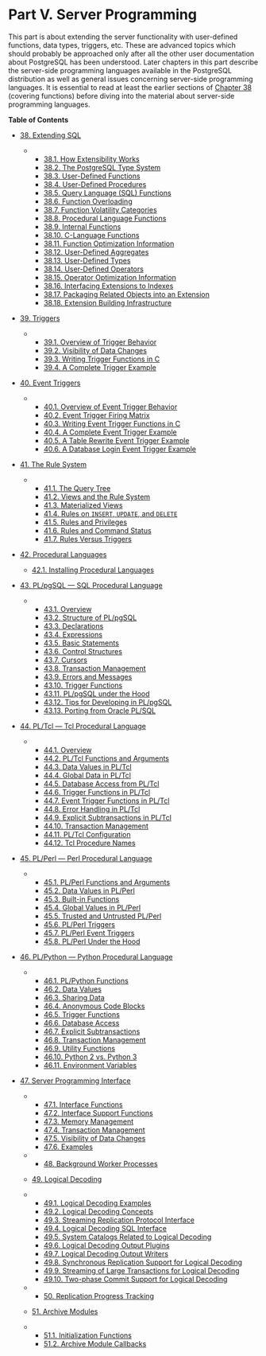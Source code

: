 # Part V. Server Programming

This part is about extending the server functionality with user-defined functions, data types, triggers, etc. These are advanced topics which should probably be approached only after all the other user documentation about PostgreSQL has been understood. Later chapters in this part describe the server-side programming languages available in the PostgreSQL distribution as well as general issues concerning server-side programming languages. It is essential to read at least the earlier sections of [Chapter 38](extend.html "Chapter 38. Extending SQL") (covering functions) before diving into the material about server-side programming languages.

**Table of Contents**

* [38. Extending SQL](extend.html)

  * *   [38.1. How Extensibility Works](extend-how.html)
    * [38.2. The PostgreSQL Type System](extend-type-system.html)
    * [38.3. User-Defined Functions](xfunc.html)
    * [38.4. User-Defined Procedures](xproc.html)
    * [38.5. Query Language (SQL) Functions](xfunc-sql.html)
    * [38.6. Function Overloading](xfunc-overload.html)
    * [38.7. Function Volatility Categories](xfunc-volatility.html)
    * [38.8. Procedural Language Functions](xfunc-pl.html)
    * [38.9. Internal Functions](xfunc-internal.html)
    * [38.10. C-Language Functions](xfunc-c.html)
    * [38.11. Function Optimization Information](xfunc-optimization.html)
    * [38.12. User-Defined Aggregates](xaggr.html)
    * [38.13. User-Defined Types](xtypes.html)
    * [38.14. User-Defined Operators](xoper.html)
    * [38.15. Operator Optimization Information](xoper-optimization.html)
    * [38.16. Interfacing Extensions to Indexes](xindex.html)
    * [38.17. Packaging Related Objects into an Extension](extend-extensions.html)
    * [38.18. Extension Building Infrastructure](extend-pgxs.html)

* [39. Triggers](triggers.html)

  * *   [39.1. Overview of Trigger Behavior](trigger-definition.html)
    * [39.2. Visibility of Data Changes](trigger-datachanges.html)
    * [39.3. Writing Trigger Functions in C](trigger-interface.html)
    * [39.4. A Complete Trigger Example](trigger-example.html)

* [40. Event Triggers](event-triggers.html)

  * *   [40.1. Overview of Event Trigger Behavior](event-trigger-definition.html)
    * [40.2. Event Trigger Firing Matrix](event-trigger-matrix.html)
    * [40.3. Writing Event Trigger Functions in C](event-trigger-interface.html)
    * [40.4. A Complete Event Trigger Example](event-trigger-example.html)
    * [40.5. A Table Rewrite Event Trigger Example](event-trigger-table-rewrite-example.html)
    * [40.6. A Database Login Event Trigger Example](event-trigger-database-login-example.html)

* [41. The Rule System](rules.html)

  * *   [41.1. The Query Tree](querytree.html)
    * [41.2. Views and the Rule System](rules-views.html)
    * [41.3. Materialized Views](rules-materializedviews.html)
    * [41.4. Rules on `INSERT`, `UPDATE`, and `DELETE`](rules-update.html)
    * [41.5. Rules and Privileges](rules-privileges.html)
    * [41.6. Rules and Command Status](rules-status.html)
    * [41.7. Rules Versus Triggers](rules-triggers.html)

* [42. Procedural Languages](xplang.html)

  * [42.1. Installing Procedural Languages](xplang-install.html)

* [43. PL/pgSQL — SQL Procedural Language](plpgsql.html)

  * *   [43.1. Overview](plpgsql-overview.html)
    * [43.2. Structure of PL/pgSQL](plpgsql-structure.html)
    * [43.3. Declarations](plpgsql-declarations.html)
    * [43.4. Expressions](plpgsql-expressions.html)
    * [43.5. Basic Statements](plpgsql-statements.html)
    * [43.6. Control Structures](plpgsql-control-structures.html)
    * [43.7. Cursors](plpgsql-cursors.html)
    * [43.8. Transaction Management](plpgsql-transactions.html)
    * [43.9. Errors and Messages](plpgsql-errors-and-messages.html)
    * [43.10. Trigger Functions](plpgsql-trigger.html)
    * [43.11. PL/pgSQL under the Hood](plpgsql-implementation.html)
    * [43.12. Tips for Developing in PL/pgSQL](plpgsql-development-tips.html)
    * [43.13. Porting from Oracle PL/SQL](plpgsql-porting.html)

* [44. PL/Tcl — Tcl Procedural Language](pltcl.html)

  * *   [44.1. Overview](pltcl-overview.html)
    * [44.2. PL/Tcl Functions and Arguments](pltcl-functions.html)
    * [44.3. Data Values in PL/Tcl](pltcl-data.html)
    * [44.4. Global Data in PL/Tcl](pltcl-global.html)
    * [44.5. Database Access from PL/Tcl](pltcl-dbaccess.html)
    * [44.6. Trigger Functions in PL/Tcl](pltcl-trigger.html)
    * [44.7. Event Trigger Functions in PL/Tcl](pltcl-event-trigger.html)
    * [44.8. Error Handling in PL/Tcl](pltcl-error-handling.html)
    * [44.9. Explicit Subtransactions in PL/Tcl](pltcl-subtransactions.html)
    * [44.10. Transaction Management](pltcl-transactions.html)
    * [44.11. PL/Tcl Configuration](pltcl-config.html)
    * [44.12. Tcl Procedure Names](pltcl-procnames.html)

* [45. PL/Perl — Perl Procedural Language](plperl.html)

  * *   [45.1. PL/Perl Functions and Arguments](plperl-funcs.html)
    * [45.2. Data Values in PL/Perl](plperl-data.html)
    * [45.3. Built-in Functions](plperl-builtins.html)
    * [45.4. Global Values in PL/Perl](plperl-global.html)
    * [45.5. Trusted and Untrusted PL/Perl](plperl-trusted.html)
    * [45.6. PL/Perl Triggers](plperl-triggers.html)
    * [45.7. PL/Perl Event Triggers](plperl-event-triggers.html)
    * [45.8. PL/Perl Under the Hood](plperl-under-the-hood.html)

* [46. PL/Python — Python Procedural Language](plpython.html)

  * *   [46.1. PL/Python Functions](plpython-funcs.html)
    * [46.2. Data Values](plpython-data.html)
    * [46.3. Sharing Data](plpython-sharing.html)
    * [46.4. Anonymous Code Blocks](plpython-do.html)
    * [46.5. Trigger Functions](plpython-trigger.html)
    * [46.6. Database Access](plpython-database.html)
    * [46.7. Explicit Subtransactions](plpython-subtransaction.html)
    * [46.8. Transaction Management](plpython-transactions.html)
    * [46.9. Utility Functions](plpython-util.html)
    * [46.10. Python 2 vs. Python 3](plpython-python23.html)
    * [46.11. Environment Variables](plpython-envar.html)

* [47. Server Programming Interface](spi.html)

  * *   [47.1. Interface Functions](spi-interface.html)
    * [47.2. Interface Support Functions](spi-interface-support.html)
    * [47.3. Memory Management](spi-memory.html)
    * [47.4. Transaction Management](spi-transaction.html)
    * [47.5. Visibility of Data Changes](spi-visibility.html)
    * [47.6. Examples](spi-examples.html)

  * *   [48. Background Worker Processes](bgworker.html)
  * [49. Logical Decoding](logicaldecoding.html)

    

  * *   [49.1. Logical Decoding Examples](logicaldecoding-example.html)
    * [49.2. Logical Decoding Concepts](logicaldecoding-explanation.html)
    * [49.3. Streaming Replication Protocol Interface](logicaldecoding-walsender.html)
    * [49.4. Logical Decoding SQL Interface](logicaldecoding-sql.html)
    * [49.5. System Catalogs Related to Logical Decoding](logicaldecoding-catalogs.html)
    * [49.6. Logical Decoding Output Plugins](logicaldecoding-output-plugin.html)
    * [49.7. Logical Decoding Output Writers](logicaldecoding-writer.html)
    * [49.8. Synchronous Replication Support for Logical Decoding](logicaldecoding-synchronous.html)
    * [49.9. Streaming of Large Transactions for Logical Decoding](logicaldecoding-streaming.html)
    * [49.10. Two-phase Commit Support for Logical Decoding](logicaldecoding-two-phase-commits.html)

  * *   [50. Replication Progress Tracking](replication-origins.html)
  * [51. Archive Modules](archive-modules.html)

    

  * *   [51.1. Initialization Functions](archive-module-init.html)
    * [51.2. Archive Module Callbacks](archive-module-callbacks.html)